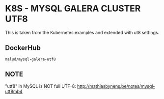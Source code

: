 # K8S - MYSQL GALERA CLUSTER UTF8

This is taken from the Kubernetes examples and extended with ut8 settings.

## DockerHub

`malud/mysql-galera-utf8`

## NOTE

"utf8" in MySQL is NOT full UTF-8: http://mathiasbynens.be/notes/mysql-utf8mb4
